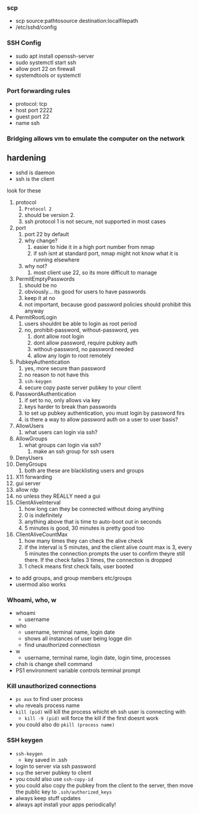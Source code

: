 ### scp 
* scp source:pathtosource destination:localfilepath
* /etc/sshd/config

### SSH Config
* sudo apt install openssh-server
* sudo systemctl start ssh
* allow port 22 on firewall
* systemdtools or systemctl

### Port forwarding rules
* protocol: tcp
* host port 2222
* guest port 22
* name ssh

### Bridging allows vm to emulate the computer on the network

## hardening
* sshd is daemon
* ssh is the client

look for these
1. protocol
   1. `Protocol 2`
   2. should be version 2. 
   3. ssh protocol 1 is not secure, not supported in most cases
2. port
   1. port 22 by default
   2. why change?
      1. easier to hide it in a high port number from nmap
      2. if ssh isnt at standard port, nmap might not know what it is running elsewhere
   3. why not?
      1. most client use 22, so its more difficult to manage
3. PermitEmptyPasswords
   1. should be no
   2. obviously... its good for users to have passwords
   3. keep it at no
   4. not important, because good password policies should prohibit this anyway
4. PermitRootLogin
   1. users shouldnt be able to login as root period
   2. no, prohibit-password, without-password, yes
      1. dont allow root login
      2. dont allow password, require pubkey auth
      3. without-password, no password needed
      4. allow any login to root remotely
5. PubkeyAuthentication
   1. yes, more secure than password
   2. no reason to not have this
   3. `ssh-keygen`
   4. secure copy paste server pubkey to your client
6. PasswordAuthentication
   1. if set to no, only allows via key
   2. keys harder to break than passwords
   3. to set up pubkey authentication, you must login by password firs
   4. is there a way to allow password auth on a user to user basis?
7. AllowUsers
   1. what users can login via ssh?
8. AllowGroups
   1. what groups can login via ssh?
      1. make an ssh group for ssh users
9. DenyUsers
10. DenyGroups
    1.  both are these are blacklisting users and groups
11. X11 forwarding
   1.  gui server
   2.  allow rdp
   3.  no unless they REALLY need a gui
12. ClientAliveInterval
    1.  how long can they be connected without doing anything
    2.  0 is indefinitely
    3.  anything above that is time to auto-boot out in seconds
    4.  5 minutes is good, 30 minutes is pretty good too
13. ClientAliveCountMax
    1.  how many times they can check the alive check
    2.  if the interval is 5 minutes, and the client alive count max is 3, every 5 minutes the connection prompts the user to confirm theyre still there. If the check failes 3 times, the connection is dropped
    3.  1 check means first check fails, user booted

* to add groups, and group members etc/groups
* usermod also works

### Whoami, who, w
* whoami
  * username
* who
  * username, terminal name, login date
  * shows all instances of user being logge din
  * find unauthorized connectiosn
* w
  * username, terminal name, login date, login time, processes
* chsh is change shell command
* PS1 environment variable controls terminal prompt

### Kill unauthorized connections
* `ps aux` to find user process
* `who` reveals process name
* `kill (pid)` will kill the process whicht eh ssh user is connecting with
  * `kill -9 (pid)` will force the kill if the first doesnt work
* you could also do `pkill (process name)`

### SSH keygen
* `ssh-keygen`
  * key saved in .ssh
* login to server via ssh password
* `scp` the server pubkey to client
* you could also use `ssh-copy-id`
* you could also copy the pubkey from the client to the server, then move the public key to `.ssh/authorized_keys`
* always keep stuff updates
* always apt install your apps periodically!

